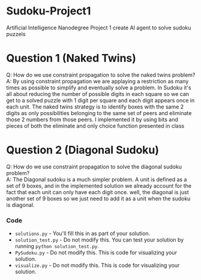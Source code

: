 # Sudoku-Project1
Artificial Intelligence Nanodegree Project 1 create AI agent to solve sudoku puzzels 

# Question 1 (Naked Twins)
Q: How do we use constraint propagation to solve the naked twins problem?  
A: By using constraint propagation we are applaying a restriction as many times as possible to simplify and eventually solve a problem.
    In Sudoku it's all about reducing the number of possible digits in each square so we can get to a solved puzzle with 1 digit per square and each digit appears once in each unit.
    The naked twins strategy is to identify boxes with the same 2 digits as only possibilities belonging to the same set of peers and eliminate those 2 numbers from those peers.
    I implemented it by using bits and pieces of both the eliminate and only choice function presented in class

# Question 2 (Diagonal Sudoku)
Q: How do we use constraint propagation to solve the diagonal sudoku problem?  
A: The Diagonal sudoku is a much simpler problem.
    A unit is defined as a set of 9 boxes, and in the implemented solution we already account for the fact that each unit can only have each digit once.
    well, the diagonal is just another set of 9 boxes so we just need to add it as a unit when the sudoku is diagonal.

### Code

* `solutions.py` - You'll fill this in as part of your solution.
* `solution_test.py` - Do not modify this. You can test your solution by running `python solution_test.py`.
* `PySudoku.py` - Do not modify this. This is code for visualizing your solution.
* `visualize.py` - Do not modify this. This is code for visualizing your solution.
